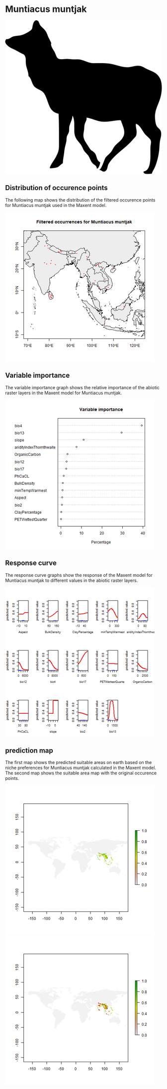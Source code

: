 # Muntiacus muntjak 

![](image_taxa.png) 

## Distribution of occurence points 
The following map shows the distribution of the filtered occurence points for Muntiacus muntjak used in the Maxent model. 

![](occurrences.png)
    
## Variable importance 
The variable importance graph shows the relative importance of the abiotic raster layers in the  Maxent model for Muntiacus muntjak. 

![](valid_maxent_variable_importance.png)
    
## Response curve 
The response curve graphs show the response of the Maxent model for Muntiacus muntjak to different values in the abiotic raster layers. 

![](valid_maxent_response_curve.png)
    
## prediction map 
The first map shows the predicted suitable areas on earth based on the niche preferences for Muntiacus muntjak calculated in the Maxent model. The second map shows the suitable area map with the original occurence points.

![](prediction_map.png)
![](prediction_occurence_map.png)
    
